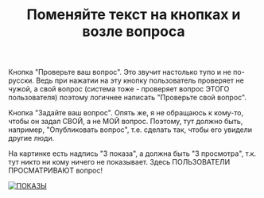 ﻿---
title: "Поменяйте текст на кнопках и возле вопроса"
se.owner.user_id: 504612
se.owner.display_name: "Human No1"
se.owner.link: "https://ru.meta.stackoverflow.com/users/504612/human-no1"
se.link: "https://ru.meta.stackoverflow.com/questions/12056/%d0%9f%d0%be%d0%bc%d0%b5%d0%bd%d1%8f%d0%b9%d1%82%d0%b5-%d1%82%d0%b5%d0%ba%d1%81%d1%82-%d0%bd%d0%b0-%d0%ba%d0%bd%d0%be%d0%bf%d0%ba%d0%b0%d1%85-%d0%b8-%d0%b2%d0%be%d0%b7%d0%bb%d0%b5-%d0%b2%d0%be%d0%bf%d1%80%d0%be%d1%81%d0%b0"
se.question_id: 12056
se.post_type: question
---
<p>Кнопка &quot;Проверьте ваш вопрос&quot;. Это звучит настолько тупо и не по-русски. Ведь при нажатии на эту кнопку пользователь проверяет не чужой, а свой вопрос (система тоже - проверяет вопрос ЭТОГО пользователя) поэтому логичнее написать &quot;Проверьте свой вопрос&quot;.</p>
<p>Кнопка &quot;Задайте ваш вопрос&quot;. Опять же, я не обращаюсь к кому-то, чтобы он задал СВОЙ, а не МОЙ вопрос. Поэтому, тут должно быть, например, &quot;Опубликовать вопрос&quot;, т.е. сделать так, чтобы его увидели другие люди.</p>
<p>На картинке есть надпись &quot;3 показа&quot;, а должна быть &quot;3 просмотра&quot;, т.к. тут никто ни кому ничего не показывает. Здесь ПОЛЬЗОВАТЕЛИ ПРОСМАТРИВАЮТ вопрос!</p>
<p><a href="https://i.stack.imgur.com/H0WOT.png" rel="nofollow noreferrer"><img src="https://i.stack.imgur.com/H0WOT.png" alt="ПОКАЗЫ" /></a></p>
